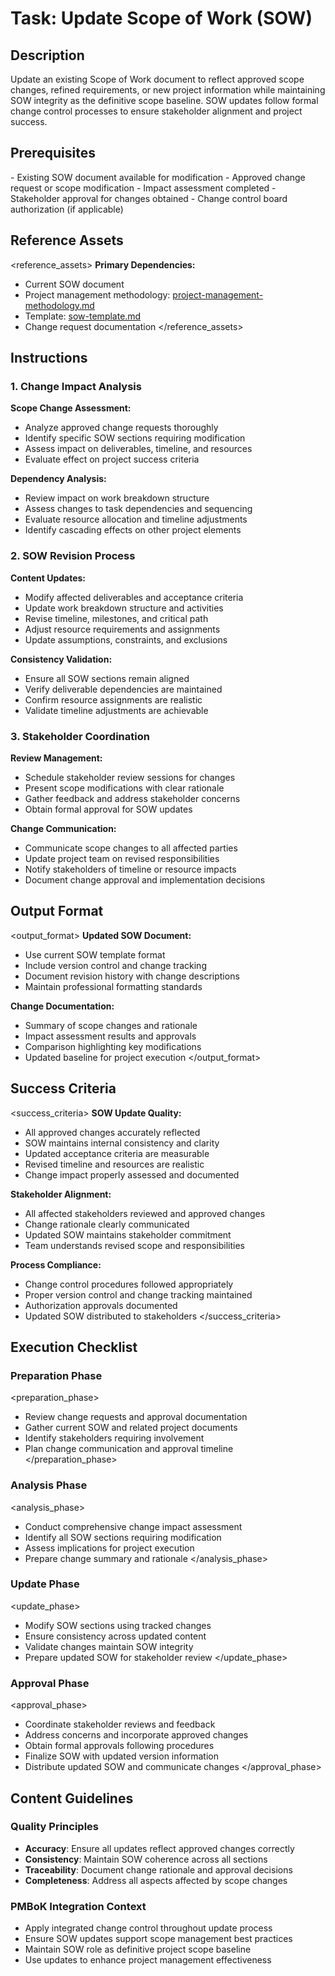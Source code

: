 # Task: Update Scope of Work (SOW)

## Description

Update an existing Scope of Work document to reflect approved scope changes, refined requirements, or new project information while maintaining SOW integrity as the definitive scope baseline. SOW updates follow formal change control processes to ensure stakeholder alignment and project success.

## Prerequisites

<prerequisites>
- Existing SOW document available for modification
- Approved change request or scope modification
- Impact assessment completed
- Stakeholder approval for changes obtained
- Change control board authorization (if applicable)
</prerequisites>

## Reference Assets

<reference_assets>
**Primary Dependencies:**
- Current SOW document
- Project management methodology: [project-management-methodology.md](./.krci-ai/data/project-management-methodology.md)
- Template: [sow-template.md](./.krci-ai/templates/sow-template.md)
- Change request documentation
</reference_assets>

## Instructions

### 1. Change Impact Analysis

**Scope Change Assessment:**
- Analyze approved change requests thoroughly
- Identify specific SOW sections requiring modification
- Assess impact on deliverables, timeline, and resources
- Evaluate effect on project success criteria

**Dependency Analysis:**
- Review impact on work breakdown structure
- Assess changes to task dependencies and sequencing
- Evaluate resource allocation and timeline adjustments
- Identify cascading effects on other project elements

### 2. SOW Revision Process

**Content Updates:**
- Modify affected deliverables and acceptance criteria
- Update work breakdown structure and activities
- Revise timeline, milestones, and critical path
- Adjust resource requirements and assignments
- Update assumptions, constraints, and exclusions

**Consistency Validation:**
- Ensure all SOW sections remain aligned
- Verify deliverable dependencies are maintained
- Confirm resource assignments are realistic
- Validate timeline adjustments are achievable

### 3. Stakeholder Coordination

**Review Management:**
- Schedule stakeholder review sessions for changes
- Present scope modifications with clear rationale
- Gather feedback and address stakeholder concerns
- Obtain formal approval for SOW updates

**Change Communication:**
- Communicate scope changes to all affected parties
- Update project team on revised responsibilities
- Notify stakeholders of timeline or resource impacts
- Document change approval and implementation decisions

## Output Format

<output_format>
**Updated SOW Document:**
- Use current SOW template format
- Include version control and change tracking
- Document revision history with change descriptions
- Maintain professional formatting standards

**Change Documentation:**
- Summary of scope changes and rationale
- Impact assessment results and approvals
- Comparison highlighting key modifications
- Updated baseline for project execution
</output_format>

## Success Criteria

<success_criteria>
**SOW Update Quality:**
- All approved changes accurately reflected
- SOW maintains internal consistency and clarity
- Updated acceptance criteria are measurable
- Revised timeline and resources are realistic
- Change impact properly assessed and documented

**Stakeholder Alignment:**
- All affected stakeholders reviewed and approved changes
- Change rationale clearly communicated
- Updated SOW maintains stakeholder commitment
- Team understands revised scope and responsibilities

**Process Compliance:**
- Change control procedures followed appropriately
- Proper version control and change tracking maintained
- Authorization approvals documented
- Updated SOW distributed to stakeholders
</success_criteria>

## Execution Checklist

### Preparation Phase

<preparation_phase>
- Review change requests and approval documentation
- Gather current SOW and related project documents
- Identify stakeholders requiring involvement
- Plan change communication and approval timeline
</preparation_phase>

### Analysis Phase

<analysis_phase>
- Conduct comprehensive change impact assessment
- Identify all SOW sections requiring modification
- Assess implications for project execution
- Prepare change summary and rationale
</analysis_phase>

### Update Phase

<update_phase>
- Modify SOW sections using tracked changes
- Ensure consistency across updated content
- Validate changes maintain SOW integrity
- Prepare updated SOW for stakeholder review
</update_phase>

### Approval Phase

<approval_phase>
- Coordinate stakeholder reviews and feedback
- Address concerns and incorporate approved changes
- Obtain formal approvals following procedures
- Finalize SOW with updated version information
- Distribute updated SOW and communicate changes
</approval_phase>

## Content Guidelines

### Quality Principles

- **Accuracy**: Ensure all updates reflect approved changes correctly
- **Consistency**: Maintain SOW coherence across all sections
- **Traceability**: Document change rationale and approval decisions
- **Completeness**: Address all aspects affected by scope changes

### PMBoK Integration Context

- Apply integrated change control throughout update process
- Ensure SOW updates support scope management best practices
- Maintain SOW role as definitive project scope baseline
- Use updates to enhance project management effectiveness
